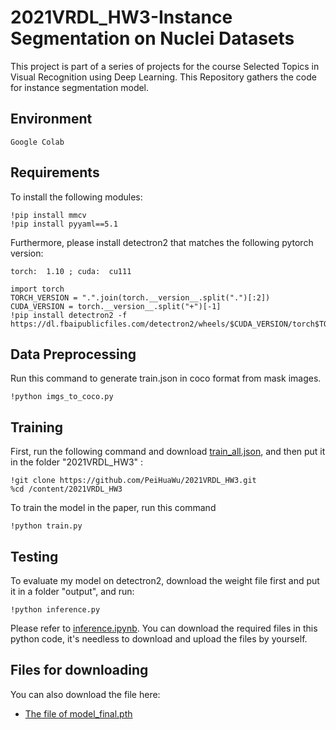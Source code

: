 # 2021VRDL_HW3-Instance Segmentation on Nuclei Datasets

This project is part of a series of projects for the course Selected Topics in Visual Recognition using Deep Learning. This Repository gathers the code for instance segmentation model.

## Environment
```
Google Colab
```

## Requirements

To install the following modules:
```
!pip install mmcv
!pip install pyyaml==5.1
```

Furthermore, please install detectron2 that matches the following pytorch version:
```
torch:  1.10 ; cuda:  cu111
```

```
import torch
TORCH_VERSION = ".".join(torch.__version__.split(".")[:2])
CUDA_VERSION = torch.__version__.split("+")[-1]
!pip install detectron2 -f https://dl.fbaipublicfiles.com/detectron2/wheels/$CUDA_VERSION/torch$TORCH_VERSION/index.html
```

## Data Preprocessing

Run this command to generate train.json in coco format from mask images.
```
!python imgs_to_coco.py
```

## Training

First, run the following command and download [train_all.json](https://drive.google.com/file/d/1s4SxQaStL5QRGww33ainXDgX9gbAcDTU/view?usp=sharing), and then put it in the folder "2021VRDL_HW3" :
```
!git clone https://github.com/PeiHuaWu/2021VRDL_HW3.git
%cd /content/2021VRDL_HW3
```
To train the model in the paper, run this command 
```
!python train.py   
```

## Testing

To evaluate my model on detectron2,  download the weight file first and put it in a folder "output", and run:
```
!python inference.py
```

Please refer to [inference.ipynb](https://github.com/PeiHuaWu/2021VRDL_HW2/blob/main/inference.ipynb). You can download the required files in this python code, it's needless to download and upload the files by yourself.

## Files for downloading

You can also download the file here:

- [The file of model_final.pth](https://drive.google.com/file/d/1dZdWxhHfwOKiUvjTGz1nA1JIVhhIULB6/view?usp=sharing)
